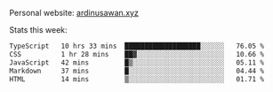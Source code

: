 Personal website: [ardinusawan.xyz](https://ardinusawan.xyz)

Stats this week:
<!--START_SECTION:waka-->

```txt
TypeScript   10 hrs 33 mins  ███████████████████░░░░░░   76.05 %
CSS          1 hr 28 mins    ██▓░░░░░░░░░░░░░░░░░░░░░░   10.66 %
JavaScript   42 mins         █▒░░░░░░░░░░░░░░░░░░░░░░░   05.11 %
Markdown     37 mins         █░░░░░░░░░░░░░░░░░░░░░░░░   04.44 %
HTML         14 mins         ▒░░░░░░░░░░░░░░░░░░░░░░░░   01.71 %
```

<!--END_SECTION:waka-->
